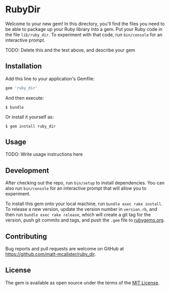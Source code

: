# RubyDir

Welcome to your new gem! In this directory, you'll find the files you need to be able to package up your Ruby library into a gem. Put your Ruby code in the file `lib/ruby_dir`. To experiment with that code, run `bin/console` for an interactive prompt.

TODO: Delete this and the text above, and describe your gem

## Installation

Add this line to your application's Gemfile:

```ruby
gem 'ruby_dir'
```

And then execute:

    $ bundle

Or install it yourself as:

    $ gem install ruby_dir

## Usage

TODO: Write usage instructions here

## Development

After checking out the repo, run `bin/setup` to install dependencies. You can also run `bin/console` for an interactive prompt that will allow you to experiment.

To install this gem onto your local machine, run `bundle exec rake install`. To release a new version, update the version number in `version.rb`, and then run `bundle exec rake release`, which will create a git tag for the version, push git commits and tags, and push the `.gem` file to [rubygems.org](https://rubygems.org).

## Contributing

Bug reports and pull requests are welcome on GitHub at https://github.com/matt-mcalister/ruby_dir.

## License

The gem is available as open source under the terms of the [MIT License](https://opensource.org/licenses/MIT).

